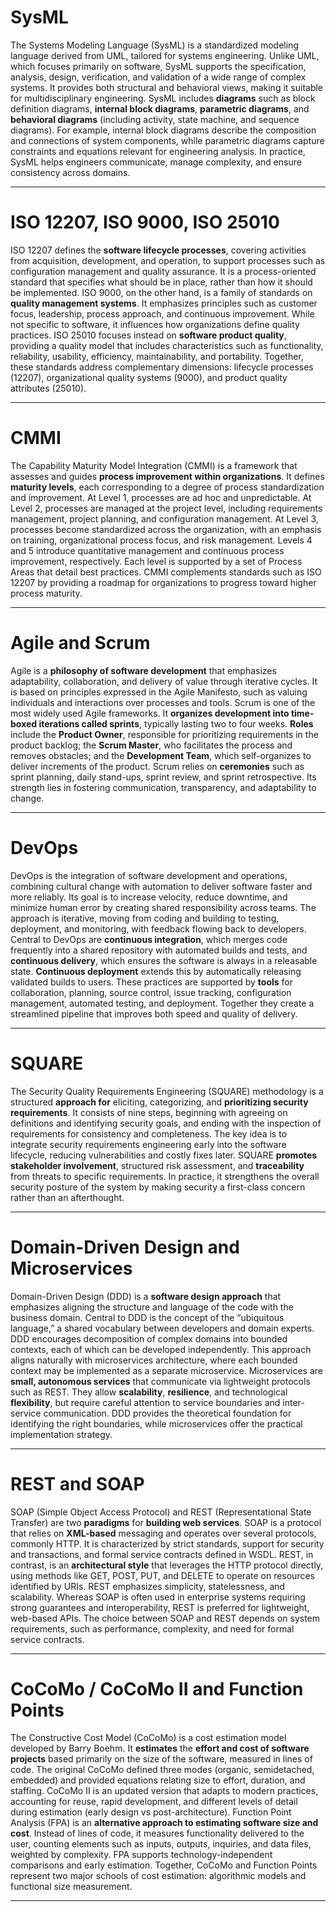 # SysML

The Systems Modeling Language (SysML) is a standardized modeling language derived from UML, tailored for systems engineering. Unlike UML, which focuses primarily on software, SysML supports the specification, analysis, design, verification, and validation of a wide range of complex systems. It provides both structural and behavioral views, making it suitable for multidisciplinary engineering. SysML includes **diagrams** such as block definition diagrams, **internal block diagrams**, **parametric diagrams**, and **behavioral diagrams** (including activity, state machine, and sequence diagrams). For example, internal block diagrams describe the composition and connections of system components, while parametric diagrams capture constraints and equations relevant for engineering analysis. In practice, SysML helps engineers communicate, manage complexity, and ensure consistency across domains.

---

# ISO 12207, ISO 9000, ISO 25010

ISO 12207 defines the **software lifecycle processes**, covering activities from acquisition, development, and operation, to support processes such as configuration management and quality assurance. It is a process-oriented standard that specifies what should be in place, rather than how it should be implemented. ISO 9000, on the other hand, is a family of standards on **quality management systems**. It emphasizes principles such as customer focus, leadership, process approach, and continuous improvement. While not specific to software, it influences how organizations define quality practices. ISO 25010 focuses instead on **software product quality**, providing a quality model that includes characteristics such as functionality, reliability, usability, efficiency, maintainability, and portability. Together, these standards address complementary dimensions: lifecycle processes (12207), organizational quality systems (9000), and product quality attributes (25010).

---

# CMMI

The Capability Maturity Model Integration (CMMI) is a framework that assesses and guides **process improvement within organizations**. It defines **maturity levels**, each corresponding to a degree of process standardization and improvement. At Level 1, processes are ad hoc and unpredictable. At Level 2, processes are managed at the project level, including requirements management, project planning, and configuration management. At Level 3, processes become standardized across the organization, with an emphasis on training, organizational process focus, and risk management. Levels 4 and 5 introduce quantitative management and continuous process improvement, respectively. Each level is supported by a set of Process Areas that detail best practices. CMMI complements standards such as ISO 12207 by providing a roadmap for organizations to progress toward higher process maturity.

---

# Agile and Scrum

Agile is a **philosophy of software development** that emphasizes adaptability, collaboration, and delivery of value through iterative cycles. It is based on principles expressed in the Agile Manifesto, such as valuing individuals and interactions over processes and tools. Scrum is one of the most widely used Agile frameworks. It **organizes development into time-boxed iterations called sprints**, typically lasting two to four weeks. **Roles** include the **Product Owner**, responsible for prioritizing requirements in the product backlog; the **Scrum Master**, who facilitates the process and removes obstacles; and the **Development Team**, which self-organizes to deliver increments of the product. Scrum relies on **ceremonies** such as sprint planning, daily stand-ups, sprint review, and sprint retrospective. Its strength lies in fostering communication, transparency, and adaptability to change.

---

# DevOps

DevOps is the integration of software development and operations, combining cultural change with automation to deliver software faster and more reliably. Its goal is to increase velocity, reduce downtime, and minimize human error by creating shared responsibility across teams. The approach is iterative, moving from coding and building to testing, deployment, and monitoring, with feedback flowing back to developers.
Central to DevOps are **continuous integration**, which merges code frequently into a shared repository with automated builds and tests, and **continuous delivery**, which ensures the software is always in a releasable state. **Continuous deployment** extends this by automatically releasing validated builds to users. These practices are supported by **tools** for collaboration, planning, source control, issue tracking, configuration management, automated testing, and deployment. Together they create a streamlined pipeline that improves both speed and quality of delivery.

---

# SQUARE

The Security Quality Requirements Engineering (SQUARE) methodology is a structured **approach for** eliciting, categorizing, and **prioritizing security requirements**. It consists of nine steps, beginning with agreeing on definitions and identifying security goals, and ending with the inspection of requirements for consistency and completeness. The key idea is to integrate security requirements engineering early into the software lifecycle, reducing vulnerabilities and costly fixes later. SQUARE **promotes stakeholder involvement**, structured risk assessment, and **traceability** from threats to specific requirements. In practice, it strengthens the overall security posture of the system by making security a first-class concern rather than an afterthought.

---

# Domain-Driven Design and Microservices

Domain-Driven Design (DDD) is a **software design approach** that emphasizes aligning the structure and language of the code with the business domain. Central to DDD is the concept of the “ubiquitous language,” a shared vocabulary between developers and domain experts. DDD encourages decomposition of complex domains into bounded contexts, each of which can be developed independently. This approach aligns naturally with microservices architecture, where each bounded context may be implemented as a separate microservice. Microservices are **small, autonomous services** that communicate via lightweight protocols such as REST. They allow **scalability**, **resilience**, and technological **flexibility**, but require careful attention to service boundaries and inter-service communication. DDD provides the theoretical foundation for identifying the right boundaries, while microservices offer the practical implementation strategy.

---

# REST and SOAP

SOAP (Simple Object Access Protocol) and REST (Representational State Transfer) are two **paradigms** for **building web services**. SOAP is a protocol that relies on **XML-based** messaging and operates over several protocols, commonly HTTP. It is characterized by strict standards, support for security and transactions, and formal service contracts defined in WSDL. REST, in contrast, is an **architectural style** that leverages the HTTP protocol directly, using methods like GET, POST, PUT, and DELETE to operate on resources identified by URIs. REST emphasizes simplicity, statelessness, and scalability. Whereas SOAP is often used in enterprise systems requiring strong guarantees and interoperability, REST is preferred for lightweight, web-based APIs. The choice between SOAP and REST depends on system requirements, such as performance, complexity, and need for formal service contracts.

---

# CoCoMo / CoCoMo II and Function Points

The Constructive Cost Model (CoCoMo) is a cost estimation model developed by Barry Boehm. It **estimates** the **effort and cost of software projects** based primarily on the size of the software, measured in lines of code. The original CoCoMo defined three modes (organic, semidetached, embedded) and provided equations relating size to effort, duration, and staffing. CoCoMo II is an updated version that adapts to modern practices, accounting for reuse, rapid development, and different levels of detail during estimation (early design vs post-architecture). Function Point Analysis (FPA) is an **alternative approach to estimating software size and cost**. Instead of lines of code, it measures functionality delivered to the user, counting elements such as inputs, outputs, inquiries, and data files, weighted by complexity. FPA supports technology-independent comparisons and early estimation. Together, CoCoMo and Function Points represent two major schools of cost estimation: algorithmic models and functional size measurement.

---